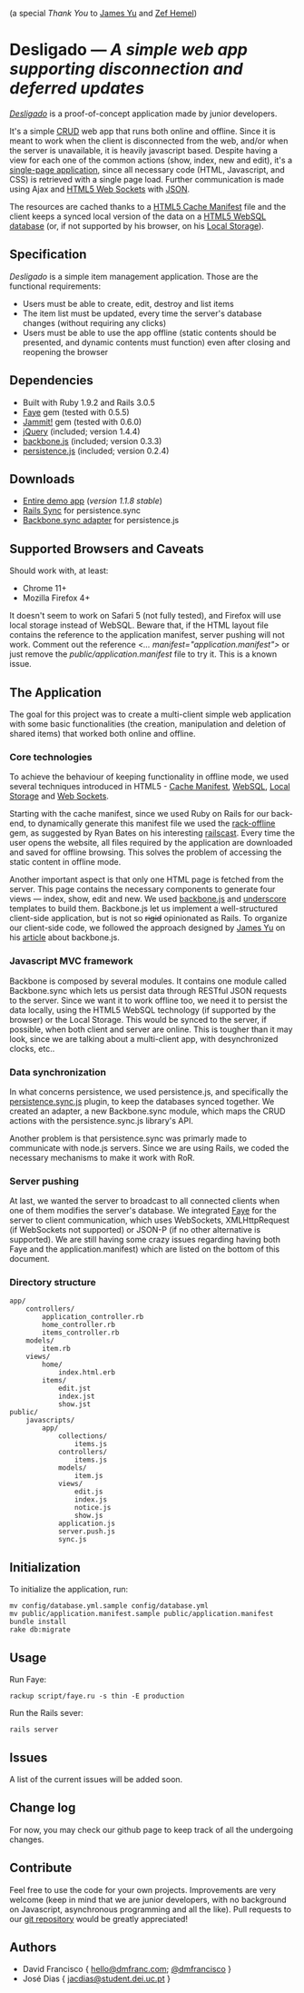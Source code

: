 (a special _Thank You_ to [James Yu][thanks-0] and [Zef Hemel][thanks-1])

[thanks-0]: http://www.jamesyu.org/
[thanks-1]: http://zef.me/

Desligado — _A simple web app supporting disconnection and deferred updates_
============================================================================

[_Desligado_][intro-0] is a proof-of-concept application made by junior
developers.

It's a simple [CRUD][intro-1] web app that runs both online and offline.
Since it is meant to work when the client is disconnected from the web, and/or
when the server is unavailable, it is heavily javascript based. Despite having
a view for each one of the common actions (show, index, new and edit), it's a
[single-page application][intro-2], since all necessary code (HTML,
Javascript, and CSS) is retrieved with a single page load. Further
communication is made using Ajax and [HTML5 Web Sockets][intro-3] with
[JSON][intro-3.1].

The resources are cached thanks to a [HTML5 Cache Manifest][intro-4] file
and the client keeps a synced local version of the data on a [HTML5 WebSQL
database][intro-5] (or, if not supported by his browser, on his [Local
Storage][intro-6]).

[intro-0]: http://dmfrancisco.github.com/Desligado/
[intro-1]: http://en.wikipedia.org/wiki/Create,_read,_update_and_delete
[intro-2]: http://en.wikipedia.org/wiki/Single-page_application
[intro-3]: http://dev.w3.org/html5/websockets/
[intro-4]: http://www.w3.org/TR/html5/offline.html
[intro-5]: http://www.w3.org/TR/webdatabase/
[intro-6]: http://dev.w3.org/html5/webstorage/
[intro-3.1]: http://www.json.org/js.html


Specification
------------------------------------------------------------------------------

_Desligado_ is a simple item management application.
Those are the functional requirements:

* Users must be able to create, edit, destroy and list items
* The item list must be updated, every time the server's database changes (without requiring any clicks)
* Users must be able to use the app offline (static contents should be presented, and dynamic contents must function) even after closing and reopening the browser


Dependencies
------------------------------------------------------------------------------

* Built with Ruby 1.9.2 and Rails 3.0.5
* [Faye][dependency-1] gem (tested with 0.5.5)
* [Jammit!][dependency-2] gem (tested with 0.6.0)
* [jQuery][dependency-3] (included; version 1.4.4)
* [backbone.js][dependency-4] (included; version 0.3.3)
* [persistence.js][dependency-5] (included; version 0.2.4)

[dependency-1]: http://faye.jcoglan.com/
[dependency-2]: http://documentcloud.github.com/jammit/
[dependency-3]: http://jquery.com/
[dependency-4]: http://documentcloud.github.com/backbone/
[dependency-5]: http://persistencejs.org/


Downloads
------------------------------------------------------------------------------

* [Entire demo app][download-0] (_version 1.1.8 stable_)
* [Rails Sync][download-1] for persistence.sync
* [Backbone.sync adapter][download-2] for persistence.js

[download-0]: https://github.com/dmfrancisco/Desligado/zipball/v1.1.8-stable
[download-1]: https://github.com/dmfrancisco/Desligado/blob/master/app/controllers/items_controller.rb
[download-2]: https://github.com/dmfrancisco/Desligado/blob/master/public/javascripts/app/sync.js


Supported Browsers and Caveats
------------------------------------------------------------------------------

Should work with, at least:

* Chrome 11+
* Mozilla Firefox 4+

It doesn't seem to work on Safari 5 (not fully tested), and Firefox will use
local storage instead of WebSQL. Beware that, if the HTML layout file contains
the reference to the application manifest, server pushing will not work.
Comment out the reference _<... manifest="application.manifest">_ or just
remove the _public/application.manifest_ file to try it. This is a known
issue.


The Application
------------------------------------------------------------------------------

The goal for this project was to create a multi-client simple web application
with some basic functionalities (the creation, manipulation and deletion of
shared items) that worked both online and offline.


### Core technologies ###

To achieve the behaviour of keeping functionality in offline mode, we used
several techniques introduced in HTML5 - [Cache Manifest][intro-4],
[WebSQL][intro-5], [Local Storage][intro-6] and [Web
Sockets][intro-3].

Starting with the cache manifest, since we used Ruby on Rails for our
back-end, to dynamically generate this manifest file we used the
[rack-offline][intro-7] gem, as suggested by Ryan Bates on his interesting
[railscast][intro-8]. Every time the user opens the website, all files
required by the application are downloaded and saved for offline browsing.
This solves the problem of accessing the static content in offline mode.

[intro-7]: https://github.com/wycats/rack-offline
[intro-8]: http://railscasts.com/episodes/247

Another important aspect is that only one HTML page is fetched from the
server. This page contains the necessary components to generate four views —
index, show, edit and new. We used [backbone.js][dependency-4] and
[underscore][dependency-6] templates to build them. Backbone.js let us
implement a well-structured client-side application, but is not so
<strike>rigid</strike> opinionated as Rails. To organize our client-side code,
we followed the approach designed by [James Yu][intro-9] on his
[article][intro-10] about backbone.js.

[intro-9]: http://www.jamesyu.org/
[intro-10]: http://t.co/hkBlDvo
[dependency-6]: http://documentcloud.github.com/underscore/


### Javascript MVC framework ###

Backbone is composed by several modules. It contains one module called
Backbone.sync which lets us persist data through RESTful JSON requests to the
server. Since we want it to work offline too, we need it to persist the data
locally, using the HTML5 WebSQL technology (if supported by the browser) or
the Local Storage. This would be synced to the server, if possible, when both
client and server are online. This is tougher than it may look, since we are
talking about a multi-client app, with desynchronized clocks, etc..


### Data synchronization ###

In what concerns persistence, we used persistence.js, and specifically the
[persistence.sync.js][intro-11] plugin, to keep the databases synced together.
We created an adapter, a new Backbone.sync module, which maps the CRUD actions
with the persistence.sync.js library's API.

Another problem is that persistence.sync was primarly made to communicate
with node.js servers. Since we are using Rails, we coded the necessary
mechanisms to make it work with RoR.

[intro-11]: http://persistencejs.org/plugin/sync
[intro-12]: https://github.com/dmfrancisco/Desligado/


### Server pushing ###

At last, we wanted the server to broadcast to all connected clients when one
of them modifies the server's database. We integrated [Faye][intro-11] for the
server to client communication, which uses WebSockets, XMLHttpRequest (if
WebSockets not supported) or JSON-P (if no other alternative is supported). We
are still having some crazy issues regarding having both Faye and the
application.manifest) which are listed on the bottom of this document.


### Directory structure ###

<pre><code>app/
    controllers/
        application_controller.rb
        home_controller.rb
        items_controller.rb
    models/
        item.rb
    views/
        home/
            index.html.erb
        items/
            edit.jst
            index.jst
            show.jst
public/
    javascripts/
        app/
            collections/
                items.js
            controllers/
                items.js
            models/
                item.js
            views/
                edit.js
                index.js
                notice.js
                show.js
            application.js
            server.push.js
            sync.js
</code></pre>


Initialization
------------------------------------------------------------------------------

To initialize the application, run:

<pre><code>mv config/database.yml.sample config/database.yml</code>
<code>mv public/application.manifest.sample public/application.manifest</code>
<code>bundle install</code>
<code>rake db:migrate</code></pre>


Usage
------------------------------------------------------------------------------

Run Faye:
<pre><code>rackup script/faye.ru -s thin -E production</pre></code>
Run the Rails sever:
<pre><code>rails server</pre></code>


Issues
------------------------------------------------------------------------------

A list of the current issues will be added soon.


Change log
------------------------------------------------------------------------------

For now, you may check our github page to keep track of all the undergoing
changes.


Contribute
------------------------------------------------------------------------------

Feel free to use the code for your own projects. Improvements are very
welcome (keep in mind that we are junior developers, with no background on
Javascript, asynchronous programming and all the like). Pull requests to our
[git repository][intro-12] would be greatly appreciated!


Authors
------------------------------------------------------------------------------

- David Francisco { [hello@dmfranc.com][m-1]; [@dmfrancisco][t-1] }
- José Dias { [jacdias@student.dei.uc.pt][m-2] }

[m-1]: mailto:hello@dmfranc.com
[t-1]: http://twitter.com/dmfrancisco
[m-2]: mailto:jacdias@student.dei.uc.pt
